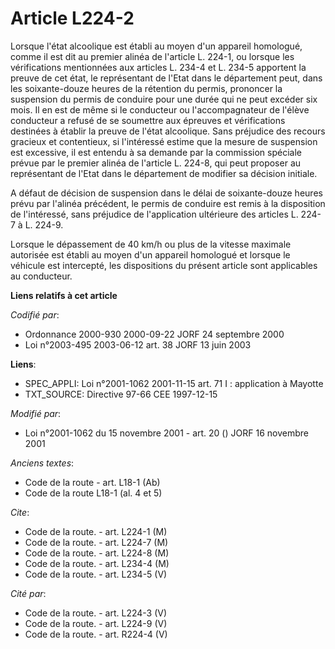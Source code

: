 # Article L224-2

Lorsque l'état alcoolique est établi au moyen d'un appareil homologué, comme il est dit au premier alinéa de l'article L.
224-1, ou lorsque les vérifications mentionnées aux articles L. 234-4 et L. 234-5 apportent la preuve de cet état, le
représentant de l'Etat dans le département peut, dans les soixante-douze heures de la rétention du permis, prononcer la
suspension du permis de conduire pour une durée qui ne peut excéder six mois. Il en est de même si le conducteur ou
l'accompagnateur de l'élève conducteur a refusé de se soumettre aux épreuves et vérifications destinées à établir la preuve
de l'état alcoolique. Sans préjudice des recours gracieux et contentieux, si l'intéressé estime que la mesure de suspension
est excessive, il est entendu à sa demande par la commission spéciale prévue par le premier alinéa de l'article L. 224-8, qui
peut proposer au représentant de l'Etat dans le département de modifier sa décision initiale.

A défaut de décision de suspension dans le délai de soixante-douze heures prévu par l'alinéa précédent, le permis de conduire
est remis à la disposition de l'intéressé, sans préjudice de l'application ultérieure des articles L. 224-7 à L. 224-9.

Lorsque le dépassement de 40 km/h ou plus de la vitesse maximale autorisée est établi au moyen d'un appareil homologué et
lorsque le véhicule est intercepté, les dispositions du présent article sont applicables au conducteur.

**Liens relatifs à cet article**

_Codifié par_:

  - Ordonnance 2000-930 2000-09-22 JORF 24 septembre 2000
  - Loi n°2003-495 2003-06-12 art. 38 JORF 13 juin 2003

**Liens**:

  - SPEC_APPLI: Loi n°2001-1062 2001-11-15 art. 71 I : application à Mayotte
  - TXT_SOURCE: Directive 97-66 CEE 1997-12-15

_Modifié par_:

  - Loi n°2001-1062 du 15 novembre 2001 - art. 20 () JORF 16 novembre 2001

_Anciens textes_:

  - Code de la route - art. L18-1 (Ab)
  - Code de la route L18-1 (al. 4 et 5)

_Cite_:

  - Code de la route. - art. L224-1 (M)
  - Code de la route. - art. L224-7 (M)
  - Code de la route. - art. L224-8 (M)
  - Code de la route. - art. L234-4 (M)
  - Code de la route. - art. L234-5 (V)

_Cité par_:

  - Code de la route. - art. L224-3 (V)
  - Code de la route. - art. L224-9 (V)
  - Code de la route. - art. R224-4 (V)

